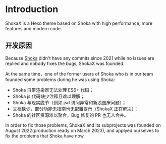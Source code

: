 # Introduction

ShokaX is a Hexo theme based on Shoka with high performance, more features and modern code. 

## 开发原因

Because [Shoka](https://github.com/amehime/hexo-theme-shoka) didn't have any commits since 2021 while no issues are replied and nobody fixes the bugs, ShokaX was founded.

At the same time，one of the former users of Shoka who is in our team founded some problems during he was using Shoka:

- Shoka 自带渲染器无法处理 ES6+ 代码；
- Shoka js 代码缺少注释且难以理解；
- Shoka 与现实脱节（例如 jsd 访问异常和新浪图床问题）；
- 文档缺少，部分功能无指南也无配置提示（ShokaX 正在解决）；
- Shoka 的社区资源难以聚合，Bug 修复的 PR 也无人合并。

In order to fix those problems, ShokaX and its subprojects was founded on August 2022(production ready on March 2023), and applyed ourselves to fix the problems that Shoka have now.